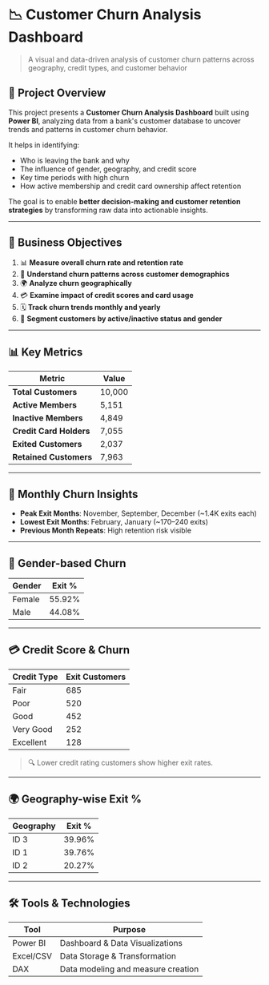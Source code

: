 # 📉 Customer Churn Analysis Dashboard

> A visual and data-driven analysis of customer churn patterns across geography, credit types, and customer behavior

## 📌 Project Overview

This project presents a **Customer Churn Analysis Dashboard** built using **Power BI**, analyzing data from a bank's customer database to uncover trends and patterns in customer churn behavior.

It helps in identifying:
- Who is leaving the bank and why
- The influence of gender, geography, and credit score
- Key time periods with high churn
- How active membership and credit card ownership affect retention

The goal is to enable **better decision-making and customer retention strategies** by transforming raw data into actionable insights.

---

## 🎯 Business Objectives

1. 📊 **Measure overall churn rate and retention rate**
2. 🧠 **Understand churn patterns across customer demographics**
3. 🌍 **Analyze churn geographically**
4. 💳 **Examine impact of credit scores and card usage**
5. 🗓 **Track churn trends monthly and yearly**
6. 👥 **Segment customers by active/inactive status and gender**

---

## 📊 Key Metrics

| Metric                    | Value        |
|---------------------------|--------------|
| **Total Customers**       | 10,000       |
| **Active Members**        | 5,151        |
| **Inactive Members**      | 4,849        |
| **Credit Card Holders**   | 7,055        |
| **Exited Customers**      | 2,037        |
| **Retained Customers**    | 7,963        |

---

## 📅 Monthly Churn Insights

- **Peak Exit Months**: November, September, December (~1.4K exits each)
- **Lowest Exit Months**: February, January (~170–240 exits)
- **Previous Month Repeats**: High retention risk visible

---

## 👥 Gender-based Churn

| Gender | Exit % |
|--------|--------|
| Female | 55.92% |
| Male   | 44.08% |

---

## 💳 Credit Score & Churn

| Credit Type   | Exit Customers |
|---------------|----------------|
| Fair          | 685            |
| Poor          | 520            |
| Good          | 452            |
| Very Good     | 252            |
| Excellent     | 128            |

> 🔍 Lower credit rating customers show higher exit rates.

---

## 🌍 Geography-wise Exit %

| Geography | Exit %   |
|-----------|----------|
| ID 3      | 39.96%   |
| ID 1      | 39.76%   |
| ID 2      | 20.27%   |

---

## 🛠 Tools & Technologies

| Tool        | Purpose                            |
|-------------|------------------------------------|
| Power BI    | Dashboard & Data Visualizations    |
| Excel/CSV   | Data Storage & Transformation      |
| DAX         | Data modeling and measure creation |


